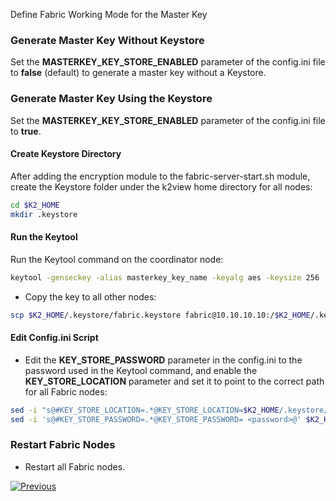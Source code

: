 Define Fabric Working Mode for the Master Key


### Generate Master Key Without Keystore

Set the **MASTERKEY_KEY_STORE_ENABLED** parameter of the config.ini file to **false** (default) to generate a master key without a Keystore. 


### Generate Master Key Using the Keystore
Set the **MASTERKEY_KEY_STORE_ENABLED** parameter of the config.ini file to **true**.

#### Create Keystore Directory 
After adding the encryption module to the fabric-server-start.sh module, create the Keystore folder under the k2view home directory for all nodes:
```bash
cd $K2_HOME
mkdir .keystore
```

#### Run the Keytool
Run the Keytool command on the coordinator node:

~~~bash
keytool -genseckey -alias masterkey_key_name -keyalg aes -keysize 256 -storepass <password> -keystore  $K2_HOME/.keystore/fabric.keystore -storetype JCEKS
~~~

- Copy the key to all other nodes:

~~~bash
scp $K2_HOME/.keystore/fabric.keystore fabric@10.10.10.10:/$K2_HOME/.keystore/
~~~



#### Edit Config.ini Script
- Edit the **KEY_STORE_PASSWORD** parameter in the config.ini to the password used in the Keytool command, and enable the **KEY_STORE_LOCATION** parameter and set it to point to the correct path for all Fabric nodes:

```bash
sed -i "s@#KEY_STORE_LOCATION=.*@KEY_STORE_LOCATION=$K2_HOME/.keystore/fabric.keystore@" $K2_HOME/config/config.ini
sed -i 's@#KEY_STORE_PASSWORD=.*@KEY_STORE_PASSWORD= <password>@' $K2_HOME/config/config.ini
```

### Restart Fabric Nodes
- Restart all Fabric nodes.



[![Previous](/articles/images/Previous.png)](/articles/99_fabric_infras/devops/09_fabric_replace_admin_password.md)
